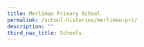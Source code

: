 ```yaml
---
title: Merlimau Primary School
permalink: /school-histories/merlimau-pri/
description: ""
third_nav_title: Schools
---
```


